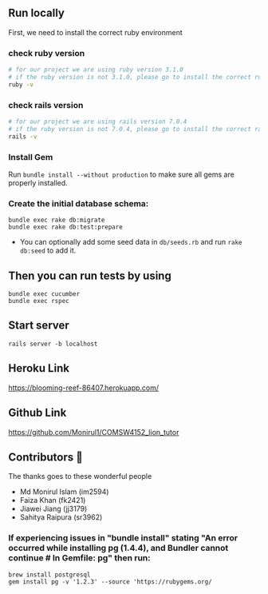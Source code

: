 ## Run locally
First, we need to install the correct ruby environment

### check ruby version
```sh
# for our project we are using ruby version 3.1.0
# if the ruby version is not 3.1.0, please go to install the correct ruby version
ruby -v
```

### check rails version
```sh
# for our project we are using rails version 7.0.4
# if the ruby version is not 7.0.4, please go to install the correct rails version
rails -v
```

### Install Gem
Run `bundle install --without production` to make sure all gems are properly installed. 

### Create the initial database schema:

```shell
bundle exec rake db:migrate
bundle exec rake db:test:prepare
```
- You can optionally add some seed data in `db/seeds.rb` and run `rake db:seed` to add it.

## Then you can run tests by using
```shell
bundle exec cucumber
bundle exec rspec
```

## Start server
`rails server -b localhost`

## Heroku Link
https://blooming-reef-86407.herokuapp.com/

## Github Link
https://github.com/Monirul1/COMSW4152_lion_tutor

## Contributors 🥒
The thanks goes to these wonderful people
- Md Monirul Islam (im2594)
- Faiza Khan (fk2421)
- Jiawei Jiang (jj3179)
- Sahitya Raipura (sr3962)

### If experiencing issues in "bundle install" stating "An error occurred while installing pg (1.4.4), and Bundler cannot continue # In Gemfile: pg" then run:
```shell
brew install postgresql
gem install pg -v '1.2.3' --source 'https://rubygems.org/
```
